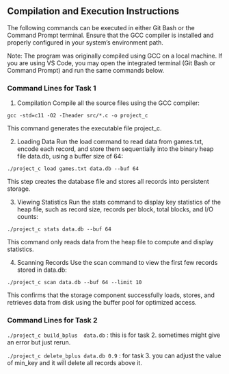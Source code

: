 ## Compilation and Execution Instructions

The following commands can be executed in either Git Bash or the Command Prompt terminal.
Ensure that the GCC compiler is installed and properly configured in your system’s environment path.

Note:
The program was originally compiled using GCC on a local machine.
If you are using VS Code, you may open the integrated terminal (Git Bash or Command Prompt) and run the same commands below.

### Command Lines for Task 1
1. Compilation
Compile all the source files using the GCC compiler:

``` gcc -std=c11 -O2 -Iheader src/*.c -o project_c ``` 

This command generates the executable file project_c.


2. Loading Data
Run the load command to read data from games.txt, encode each record, and store them sequentially into the binary heap file data.db, using a buffer size of 64:

``` ./project_c load games.txt data.db --buf 64 ``` 

This step creates the database file and stores all records into persistent storage.


3. Viewing Statistics
Run the stats command to display key statistics of the heap file, such as record size, records per block, total blocks, and I/O counts:

``` ./project_c stats data.db --buf 64 ``` 

This command only reads data from the heap file to compute and display statistics.


4. Scanning Records
Use the scan command to view the first few records stored in data.db:

``` ./project_c scan data.db --buf 64 --limit 10 ``` 


This confirms that the storage component successfully loads, stores, and retrieves data from disk using the buffer pool for optimized access.



### Command Lines for Task 2

`./project_c build_bplus  data.db` : this is for task 2. sometimes might give an error but just rerun.

`./project_c delete_bplus data.db 0.9` : for task 3. you can adjust the value of min_key and it will delete all records above it.
